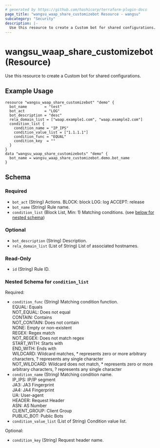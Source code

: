 ```yaml
---
# generated by https://github.com/hashicorp/terraform-plugin-docs
page_title: "wangsu_waap_share_customizebot Resource - wangsu"
subcategory: "Security"
description: |-
  Use this resource to create a Custom bot for shared configurations.
---
```


# wangsu_waap_share_customizebot (Resource)
Use this resource to create a Custom bot for shared configurations.

## Example Usage
```hcl
resource "wangsu_waap_share_customizebot" "demo" {
  bot_name        = "test"
  bot_act         = "LOG"
  bot_description = "desc"
  rela_domain_list = ["waap.example1.com", "waap.example2.com"]
  condition_list {
    condition_name = "IP_IPS"
    condition_value_list = ["1.1.1.1"]
    condition_func = "EQUAL"
    condition_key  = ""
  }
}
data "wangsu_waap_share_customizebots" "demo" {
  bot_name = wangsu_waap_share_customizebot.demo.bot_name
}
```


<!-- schema generated by tfplugindocs -->
## Schema

### Required

- `bot_act` (String) Actions.
BLOCK: block
LOG: log
ACCEPT: release
- `bot_name` (String) Rule name.
- `condition_list` (Block List, Min: 1) Matching conditions. (see [below for nested schema](#nestedblock--condition_list))

### Optional

- `bot_description` (String) Description.
- `rela_domain_list` (List of String) List of associated hostnames.

### Read-Only

- `id` (String) Rule ID.

<a id="nestedblock--condition_list"></a>
### Nested Schema for `condition_list`

Required:

- `condition_func` (String) Matching condition function.<br/>EQUAL: Equals<br/>NOT_EQUAL: Does not equal<br/>CONTAIN: Contains<br/>NOT_CONTAIN: Does not contain<br/>NONE: Empty or non-existent<br/>REGEX: Regex match<br/>NOT_REGEX: Does not match regex<br/>START_WITH: Starts with<br/>END_WITH: Ends with<br/>WILDCARD: Wildcard matches, * represents zero or more arbitrary characters, ? represents any single character<br/>NOT_WILDCARD: Wildcard does not match, * represents zero or more arbitrary characters, ? represents any single character
- `condition_name` (String) Matching condition name. <br/>IP_IPS: IP/IP segment <br/>JA3: JA3 Fingerprint<br/>JA4: JA4 Fingerprint<br/>UA: User-agent <br/>HEADER: Request Header <br/>ASN: AS Number <br/>CLIENT_GROUP: Client Group <br/>PUBLIC_BOT: Public Bots
- `condition_value_list` (List of String) Condition value list.

Optional:

- `condition_key` (String) Request header name.

